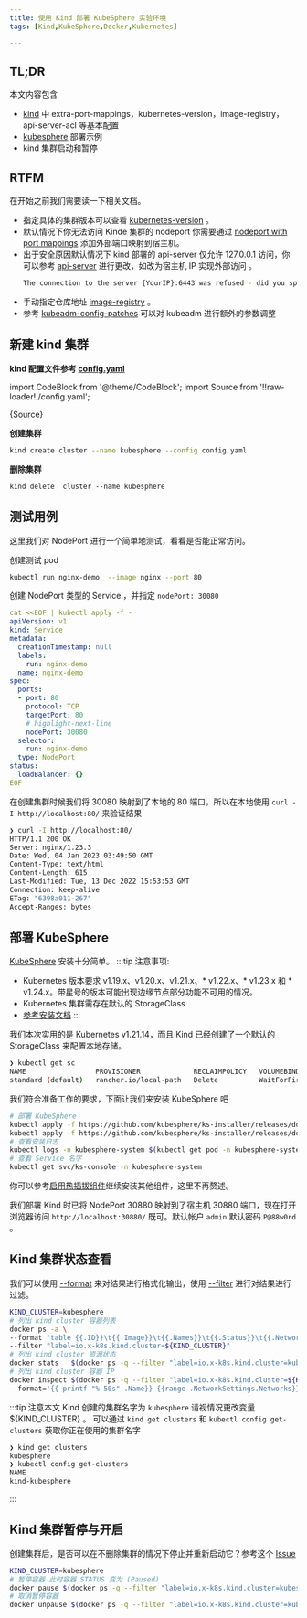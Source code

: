 ```yaml
---
title: 使用 Kind 部署 KubeSphere 实验环境
tags: [Kind,KubeSphere,Docker,Kubernetes]

---
```

## TL;DR
本文内容包含
- [kind](https://kind.sigs.k8s.io/) 中 extra-port-mappings，kubernetes-version，image-registry，api-server-acl 等基本配置
- [kubesphere](https://kubesphere.io/) 部署示例
- kind 集群启动和暂停

<!--truncate-->

## RTFM
在开始之前我们需要读一下相关文档。
- 指定具体的集群版本可以查看 [kubernetes-version](https://kind.sigs.k8s.io/docs/user/configuration/#kubernetes-version) 。
- 默认情况下你无法访问 Kinde 集群的 nodeport 你需要通过 [nodeport with port mappings](https://kind.sigs.k8s.io/docs/user/configuration/#extra-port-mappings) 添加外部端口映射到宿主机。
- 出于安全原因默认情况下 kind 部署的 api-server 仅允许 127.0.0.1 访问，你可以参考 [api-server](https://kind.sigs.k8s.io/docs/user/configuration/#api-server) 进行更改，如改为宿主机 IP 实现外部访问 。
  ```bash title="否则你将喜提报错"
  The connection to the server {YourIP}:6443 was refused - did you specify the right host or port?
  ```
- 手动指定仓库地址 [image-registry](https://kind.sigs.k8s.io/docs/user/local-registry/) 。
- 参考 [kubeadm-config-patches](https://kind.sigs.k8s.io/docs/user/configuration/#kubeadm-config-patches) 可以对 kubeadm 进行额外的参数调整 

## 新建 kind 集群

**kind 配置文件参考 [config.yaml](./config.yaml)**

import CodeBlock from '@theme/CodeBlock';
import Source from '!!raw-loader!./config.yaml';

<CodeBlock language="yaml" title="config.yaml">{Source}</CodeBlock>

**创建集群**

```bash
kind create cluster --name kubesphere --config config.yaml
```

**删除集群**

```
kind delete  cluster --name kubesphere
```

## 测试用例

这里我们对 NodePort 进行一个简单地测试，看看是否能正常访问。

创建测试 pod
```bash 
kubectl run nginx-demo  --image nginx --port 80
```

创建 NodePort 类型的 Service ，并指定 `nodePort: 30080` 

```yaml title="kubectl expose pod nginx-demo --type NodePort --port 80 --target-port 80  --protocol TCP --dry-run=client -oyaml"
cat <<EOF | kubectl apply -f -
apiVersion: v1
kind: Service
metadata:
  creationTimestamp: null
  labels:
    run: nginx-demo
  name: nginx-demo
spec:
  ports:
  - port: 80
    protocol: TCP
    targetPort: 80
    # highlight-next-line
    nodePort: 30080
  selector:
    run: nginx-demo
  type: NodePort
status:
  loadBalancer: {}
EOF
```

在创建集群时候我们将 30080 映射到了本地的 80 端口，所以在本地使用 `curl -I http://localhost:80/` 来验证结果

```bash
❯ curl -I http://localhost:80/
HTTP/1.1 200 OK
Server: nginx/1.23.3
Date: Wed, 04 Jan 2023 03:49:50 GMT
Content-Type: text/html
Content-Length: 615
Last-Modified: Tue, 13 Dec 2022 15:53:53 GMT
Connection: keep-alive
ETag: "6398a011-267"
Accept-Ranges: bytes
```

## 部署 KubeSphere
[KubeSphere](https://kubesphere.io/) 安装十分简单。
:::tip 注意事项: 

- Kubernetes 版本要求 v1.19.x、v1.20.x、v1.21.x、* v1.22.x、* v1.23.x 和 * v1.24.x。带星号的版本可能出现边缘节点部分功能不可用的情况。
- Kubernetes 集群需存在默认的 StorageClass
- [参考安装文档](https://kubesphere.io/zh/docs/v3.3/quick-start/minimal-kubesphere-on-k8s/)
:::

我们本次实用的是 Kubernetes v1.21.14，而且 Kind 已经创建了一个默认的 StorageClass 来配置本地存储。

```bash
❯ kubectl get sc
NAME                 PROVISIONER             RECLAIMPOLICY   VOLUMEBINDINGMODE      ALLOWVOLUMEEXPANSION   AGE
standard (default)   rancher.io/local-path   Delete          WaitForFirstConsumer   false                  96m
```

我们符合准备工作的要求，下面让我们来安装 KubeSphere 吧
```bash
# 部署 KubeSphere
kubectl apply -f https://github.com/kubesphere/ks-installer/releases/download/v3.3.1/kubesphere-installer.yaml
kubectl apply -f https://github.com/kubesphere/ks-installer/releases/download/v3.3.1/cluster-configuration.yaml
# 查看安装日志
kubectl logs -n kubesphere-system $(kubectl get pod -n kubesphere-system -l 'app in (ks-install, ks-installer)' -o jsonpath='{.items[0].metadata.name}') -f
# 查看 Service 名字
kubectl get svc/ks-console -n kubesphere-system
```
你可以参考[启用热插拔组件](https://kubesphere.io/zh/docs/v3.3/pluggable-components/overview/)继续安装其他组件，这里不再赘述。

我们部署 Kind 时已将 NodePort 30880 映射到了宿主机 30880 端口，现在打开浏览器访问 `http://localhost:30880/` 既可。默认帐户 `admin` 默认密码 `P@88w0rd` 。

## Kind 集群状态查看

我们可以使用 [--format](https://docs.docker.com/config/formatting/) 来对结果进行格式化输出，使用 [--filter](https://docs.docker.com/engine/reference/commandline/ps/#filtering) 进行对结果进行过滤。

```bash
KIND_CLUSTER=kubesphere
# 列出 kind cluster 容器列表
docker ps -a \
--format "table {{.ID}}\t{{.Image}}\t{{.Names}}\t{{.Status}}\t{{.Networks}}" \
--filter "label=io.x-k8s.kind.cluster=${KIND_CLUSTER}"
# 列出 kind cluster 资源状态
docker stats   $(docker ps -q --filter "label=io.x-k8s.kind.cluster=kubesphere")
# 列出 kind cluster 容器 IP
docker inspect $(docker ps -q --filter "label=io.x-k8s.kind.cluster=${KIND_CLUSTER}") \
--format='{{ printf "%-50s" .Name}} {{range .NetworkSettings.Networks}}{{.IPAddress}} {{end}}'
```
:::tip
注意本文 Kind 创建的集群名字为 `kubesphere` 请视情况更改变量 ${KIND_CLUSTER} 。
可以通过 `kind get clusters` 和 `kubectl config get-clusters` 获取你正在使用的集群名字
```bash
❯ kind get clusters
kubesphere
❯ kubectl config get-clusters
NAME
kind-kubesphere
```
:::
## Kind 集群暂停与开启

创建集群后，是否可以在不删除集群的情况下停止并重新启动它？参考这个 [Issue](https://github.com/kubernetes-sigs/kind/issues/831)

```bash
KIND_CLUSTER=kubesphere
# 暂停容器 此时容器 STATUS 变为 (Paused)
docker pause $(docker ps -q --filter "label=io.x-k8s.kind.cluster=kubesphere")
# 取消暂停容器
docker unpause $(docker ps -q --filter "label=io.x-k8s.kind.cluster=kubesphere") 
```
